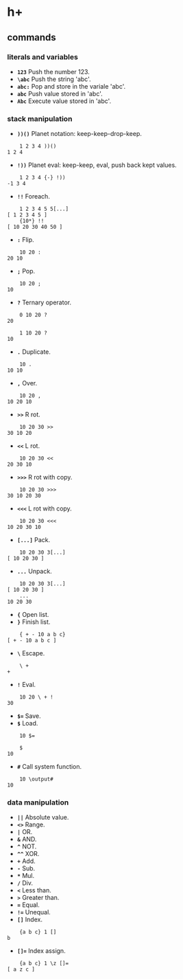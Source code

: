 # h+

## commands

### literals and variables
- **`123`** Push the number 123.
- **`\abc`** Push the string 'abc'.
- **`abc:`** Pop and store in the variale 'abc'.
- **`abc`** Push value stored in 'abc'.
- **`Abc`** Execute value stored in 'abc'.
### stack manipulation
- **`))()`** Planet notation: keep-keep-drop-keep.
```
	1 2 3 4 ))()
1 2 4
```
- **`!))`** Planet eval: keep-keep, eval, push back kept values.
```
	1 2 3 4 {-} !))
-1 3 4
```
- **`!!`** Foreach.
```
	1 2 3 4 5 5[...]
[ 1 2 3 4 5 ]
	{10*} !!
[ 10 20 30 40 50 ]
```
- **`:`** Flip.
```
	10 20 :
20 10
```
- **`;`** Pop.
```
	10 20 ;
10
```
- **`?`** Ternary operator.
```
	0 10 20 ?
20
```
```
	1 10 20 ?
10
```
- **`.`** Duplicate.
```
	10 .
10 10
```
- **`,`** Over.
```
	10 20 ,
10 20 10
```
- **`>>`** R rot.
```
	10 20 30 >>
30 10 20
```
- **`<<`** L rot.
```
	10 20 30 <<
20 30 10
```
- **`>>>`** R rot with copy.
```
	10 20 30 >>>
30 10 20 30
```
- **`<<<`** L rot with copy.
```
	10 20 30 <<<
10 20 30 10
```
- **`[...]`** Pack.
```
	10 20 30 3[...]
[ 10 20 30 ]
```
- **`...`** Unpack.
```
	10 20 30 3[...]
[ 10 20 30 ]
	...
10 20 30
```
- **`{`** Open list.
- **`}`** Finish list.
```
	{ + - 10 a b c}
[ + - 10 a b c ]
```
- **`\`** Escape.
```
	\ +
+
```
- **`!`** Eval.
```
	10 20 \ + !
30
```
- **`$=`** Save.
- **`$`** Load.
```
	10 $=

	$
10
```
- **`#`** Call system function.
```
	10 \output#
10
```
### data manipulation
- **`||`** Absolute value.
- **`<>`** Range.
- **`|`** OR.
- **`&`** AND.
- **`^`** NOT.
- **`^^`** XOR.
- **`+`** Add.
- **`-`** Sub.
- **`*`** Mul.
- **`/`** Div.
- **`<`** Less than.
- **`>`** Greater than.
- **`=`** Equal.
- **`!=`** Unequal.
- **`[]`** Index.
```
	{a b c} 1 []
b
```
- **`[]=`** Index assign.
```
	{a b c} 1 \z []=
[ a z c ]
```
